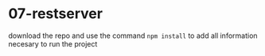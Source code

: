 # 07-restserver

download the repo and use the command `npm install` to add all information necesary to run the project
